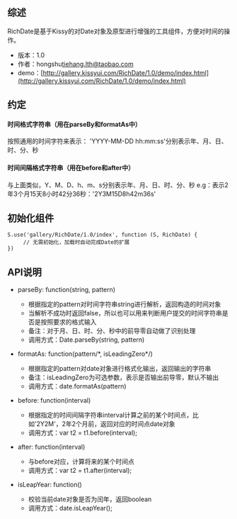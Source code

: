 ## 综述

RichDate是基于Kissy的对Date对象及原型进行增强的工具组件，方便对时间的操作。

* 版本：1.0
* 作者：hongshu<tiehang.lth@taobao.com>
* demo：[http://gallery.kissyui.com/RichDate/1.0/demo/index.html](http://gallery.kissyui.com/RichDate/1.0/demo/index.html)


## 约定
#### 时间格式字符串（用在parseBy和formatAs中）
按照通用的时间字符来表示： 'YYYY-MM-DD hh:mm:ss'分别表示年、月、日、时、分、秒

#### 时间间隔格式字符串（用在before和after中）
与上面类似，Y、M、D、h、m、s分别表示年、月、日、时、分、秒
e.g：表示2年3个月15天8小时42分36秒：'2Y3M15D8h42m36s'

## 初始化组件

    S.use('gallery/RichDate/1.0/index', function (S, RichDate) {
         // 无需初始化，加载时自动完成Date的扩展
    })

## API说明

* parseBy: function(string, pattern)
    * 根据指定的pattern对时间字符串string进行解析，返回构造的时间对象
    * 当解析不成功时返回false，所以也可以用来判断用户提交的时间字符串是否是按照要求的格式输入
    * 备注：对于月、日、时、分、秒中的前导零自动做了识别处理
    * 调用方式：Date.parseBy(string, pattern)
    
* formatAs: function(pattern/\*, isLeadingZero\*/)
    * 根据指定的pattern对date对象进行格式化输出，返回输出的字符串
    * 备注：isLeadingZero为可选参数，表示是否输出前导零，默认不输出
    * 调用方式：date.formatAs(pattern)

* before: function(interval)
    * 根据指定的时间间隔字符串interval计算之前的某个时间点，比如'2Y2M'，2年2个月前，返回对应的时间点date对象
    * 调用方式：var t2 = t1.before(interval);

* after: function(interval)
    * 与before对应，计算将来的某个时间点
    * 调用方式：var t2 = t1.after(interval);

* isLeapYear: function()
    * 校验当前date对象是否为闰年，返回boolean
    * 调用方式：date.isLeapYear();